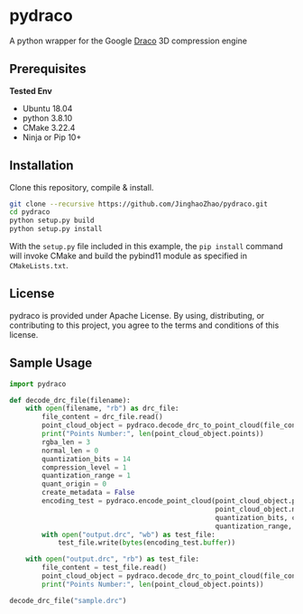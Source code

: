 # pydraco

A python wrapper for the Google [Draco](https://github.com/google/draco) 3D compression engine

## Prerequisites

**Tested Env**

* Ubuntu 18.04
* python 3.8.10
* CMake 3.22.4
* Ninja or Pip 10+


## Installation

Clone this repository, compile & install.

```bash
git clone --recursive https://github.com/JinghaoZhao/pydraco.git
cd pydraco
python setup.py build
python setup.py install
```

With the `setup.py` file included in this example, the `pip install` command will
invoke CMake and build the pybind11 module as specified in `CMakeLists.txt`.


## License

pydraco is provided under Apache License. By using, distributing, or contributing to this project, you agree to the
terms and conditions of this license.


## Sample Usage

```python
import pydraco

def decode_drc_file(filename):
    with open(filename, "rb") as drc_file:
        file_content = drc_file.read()
        point_cloud_object = pydraco.decode_drc_to_point_cloud(file_content, len(file_content))
        print("Points Number:", len(point_cloud_object.points))
        rgba_len = 3
        normal_len = 0
        quantization_bits = 14
        compression_level = 1
        quantization_range = 1
        quant_origin = 0
        create_metadata = False
        encoding_test = pydraco.encode_point_cloud(point_cloud_object.points, point_cloud_object.rgba,
                                                   point_cloud_object.normal, rgba_len, normal_len,
                                                   quantization_bits, compression_level,
                                                   quantization_range, quant_origin, create_metadata)
        with open("output.drc", "wb") as test_file:
            test_file.write(bytes(encoding_test.buffer))

    with open("output.drc", "rb") as test_file:
        file_content = test_file.read()
        point_cloud_object = pydraco.decode_drc_to_point_cloud(file_content, len(file_content))
        print("Points Number:", len(point_cloud_object.points))

decode_drc_file("sample.drc")
```

[`cibuildwheel`]:          https://cibuildwheel.readthedocs.io
[FAQ]: http://pybind11.rtfd.io/en/latest/faq.html#working-with-ancient-visual-studio-2009-builds-on-windows
[vs2015_runtime]: https://www.microsoft.com/en-us/download/details.aspx?id=48145
[scikit-build]: https://scikit-build.readthedocs.io/en/latest/
